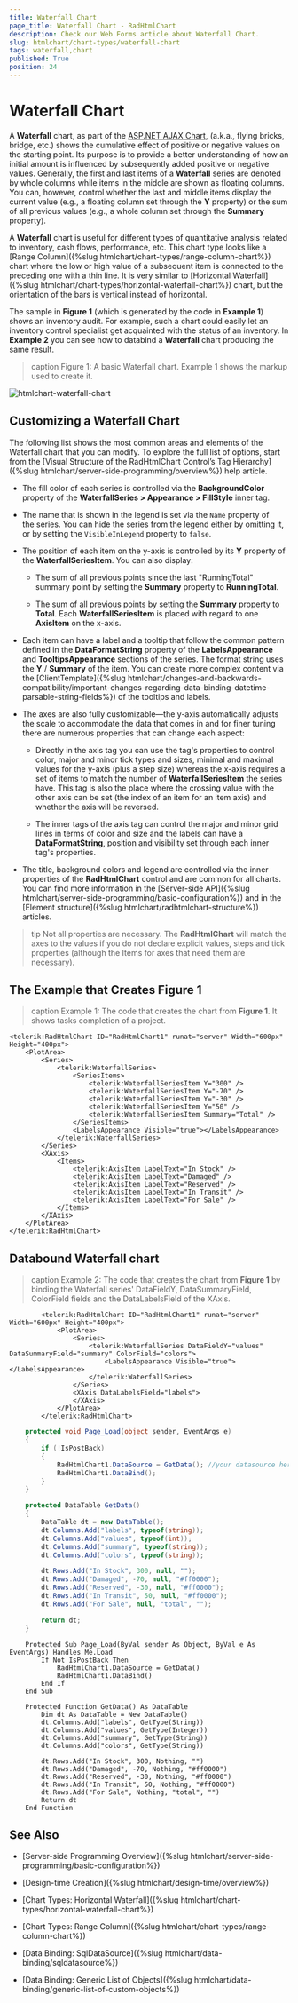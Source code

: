 ```yaml
---
title: Waterfall Chart
page_title: Waterfall Chart - RadHtmlChart
description: Check our Web Forms article about Waterfall Chart.
slug: htmlchart/chart-types/waterfall-chart
tags: waterfall,chart
published: True
position: 24
---
```


# Waterfall Chart

A **Waterfall** chart, as part of the [ASP.NET AJAX Chart](https://www.telerik.com/products/aspnet-ajax/html-chart.aspx),  (a.k.a., flying bricks, bridge, etc.) shows the cumulative effect of positive or negative values on the starting point. Its purpose is to provide a better understanding of how an initial amount is influenced by subsequently added positive or negative values. Generally, the first and last items of a **Waterfall** series are denoted by whole columns while items in the middle are shown as floating columns. You can, however, control whether the last and middle items display the current value (e.g., a floating column set through the **Y** property) or the sum of all previous values (e.g., a whole column set through the **Summary** property).

A **Waterfall** chart is useful for different types of quantitative analysis related to inventory, cash flows, performance, etc. This chart type looks like a [Range Column]({%slug htmlchart/chart-types/range-column-chart%}) chart where the low or high value of a subsequent item is connected to the preceding one with a thin line. It is very similar to [Horizontal Waterfall]({%slug htmlchart/chart-types/horizontal-waterfall-chart%}) chart, but the orientation of the bars is vertical instead of horizontal.

The sample in **Figure 1** (which is generated by the code in **Example 1**) shows an inventory audit. For example, such a chart could easily let an inventory control specialist get acquainted with the status of an inventory. In **Example 2** you can see how to databind a **Waterfall** chart producing the same result.

>caption Figure 1: A basic Waterfall chart. Example 1 shows the markup used to create it.

![htmlchart-waterfall-chart](images/htmlchart-waterfall-chart.png)

## Customizing a Waterfall Chart

The following list shows the most common areas and elements of the Waterfall chart that you can modify. To explore the full list of options, start from the [Visual Structure of the RadHtmlChart Control’s Tag Hierarchy]({%slug htmlchart/server-side-programming/overview%}) help article.

* The fill color of each series is controlled via the **BackgroundColor** property of the **WaterfallSeries > Appearance > FillStyle** inner tag.

* The name that is shown in the legend is set via the `Name` property of the series. You can hide the series from the legend either by omitting it, or by setting the `VisibleInLegend` property to `false`.

* The position of each item on the y-axis is controlled by its **Y** property of the **WaterfallSeriesItem**. You can also display:

	* The sum of all previous points since the last "RunningTotal" summary point by setting the **Summary** property to **RunningTotal**.

	* The sum of all previous points by setting the **Summary** property to **Total**. Each **WaterfallSeriesItem** is placed with regard to one **AxisItem** on the x-axis.

* Each item can have a label and a tooltip that follow the common pattern defined in the **DataFormatString** property of the **LabelsAppearance** and **TooltipsAppearance** sections of the series. The format string uses the **Y** / **Summary** of the item. You can create more complex content via the [ClientTemplate]({%slug htmlchart/changes-and-backwards-compatibility/important-changes-regarding-data-binding-datetime-parsable-string-fields%}) of the tooltips and labels.

* The axes are also fully customizable—the y-axis automatically adjusts the scale to accommodate the data that comes in and for finer tuning there are numerous properties that can change each aspect:

	* Directly in the axis tag you can use the tag's properties to control color, major and minor tick types and sizes, minimal and maximal values for the y-axis (plus a step size) whereas the x-axis requires a set of items to match the number of **WaterfallSeriesItem** the series have. This tag is also the place where the crossing value with the other axis can be set (the index of an item for an item axis) and whether the axis will be reversed.

	* The inner tags of the axis tag can control the major and minor grid lines in terms of color and size and the labels can have a **DataFormatString**, position and visibility set through each inner tag's properties.

* The title, background colors and legend are controlled via the inner properties of the **RadHtmlChart** control and are common for all charts. You can find more information in the [Server-side API]({%slug htmlchart/server-side-programming/basic-configuration%}) and in the [Element structure]({%slug htmlchart/radhtmlchart-structure%}) articles.

>tip Not all properties are necessary. The **RadHtmlChart** will match the axes to the values if you do not declare explicit values, steps and tick properties (although the Items for axes that need them are necessary).

## The Example that Creates Figure 1

>caption Example 1: The code that creates the chart from **Figure 1**. It shows tasks completion of a project.

````ASP.NET
<telerik:RadHtmlChart ID="RadHtmlChart1" runat="server" Width="600px" Height="400px">
	<PlotArea>
		<Series>
			<telerik:WaterfallSeries>
				<SeriesItems>
					<telerik:WaterfallSeriesItem Y="300" />
					<telerik:WaterfallSeriesItem Y="-70" />
					<telerik:WaterfallSeriesItem Y="-30" />
					<telerik:WaterfallSeriesItem Y="50" />
					<telerik:WaterfallSeriesItem Summary="Total" />
				</SeriesItems>
				<LabelsAppearance Visible="true"></LabelsAppearance>
			</telerik:WaterfallSeries>
		</Series>
		<XAxis>
			<Items>
				<telerik:AxisItem LabelText="In Stock" />
				<telerik:AxisItem LabelText="Damaged" />
				<telerik:AxisItem LabelText="Reserved" />
				<telerik:AxisItem LabelText="In Transit" />
				<telerik:AxisItem LabelText="For Sale" />
			</Items>
		</XAxis>
	</PlotArea>
</telerik:RadHtmlChart>
````

## Databound Waterfall chart

>caption Example 2: The code that creates the chart from **Figure 1** by binding the Waterfall series' DataFieldY, DataSummaryField, ColorField fields and the DataLabelsField of the XAxis.

````ASP.NET
        <telerik:RadHtmlChart ID="RadHtmlChart1" runat="server" Width="600px" Height="400px">
            <PlotArea>
                <Series>
                    <telerik:WaterfallSeries DataFieldY="values" DataSummaryField="summary" ColorField="colors">
                        <LabelsAppearance Visible="true"></LabelsAppearance>
                    </telerik:WaterfallSeries>
                </Series>
                <XAxis DataLabelsField="labels">
                </XAxis>
            </PlotArea>
        </telerik:RadHtmlChart>
````

````CS
    protected void Page_Load(object sender, EventArgs e)
    {
        if (!IsPostBack)
        {
            RadHtmlChart1.DataSource = GetData(); //your datasource here
            RadHtmlChart1.DataBind();
        }
    }

    protected DataTable GetData()
    {
        DataTable dt = new DataTable();
        dt.Columns.Add("labels", typeof(string));
        dt.Columns.Add("values", typeof(int));
        dt.Columns.Add("summary", typeof(string));
        dt.Columns.Add("colors", typeof(string));

        dt.Rows.Add("In Stock", 300, null, "");
        dt.Rows.Add("Damaged", -70, null, "#ff0000");
        dt.Rows.Add("Reserved", -30, null, "#ff0000");
        dt.Rows.Add("In Transit", 50, null, "#ff0000");
        dt.Rows.Add("For Sale", null, "total", "");

        return dt;
    }
````
````VB
    Protected Sub Page_Load(ByVal sender As Object, ByVal e As EventArgs) Handles Me.Load
        If Not IsPostBack Then
            RadHtmlChart1.DataSource = GetData()
            RadHtmlChart1.DataBind()
        End If
    End Sub

    Protected Function GetData() As DataTable
        Dim dt As DataTable = New DataTable()
        dt.Columns.Add("labels", GetType(String))
        dt.Columns.Add("values", GetType(Integer))
        dt.Columns.Add("summary", GetType(String))
        dt.Columns.Add("colors", GetType(String))

        dt.Rows.Add("In Stock", 300, Nothing, "")
        dt.Rows.Add("Damaged", -70, Nothing, "#ff0000")
        dt.Rows.Add("Reserved", -30, Nothing, "#ff0000")
        dt.Rows.Add("In Transit", 50, Nothing, "#ff0000")
        dt.Rows.Add("For Sale", Nothing, "total", "")
        Return dt
    End Function
````

## See Also

 * [Server-side Programming Overview]({%slug htmlchart/server-side-programming/basic-configuration%})

 * [Design-time Creation]({%slug htmlchart/design-time/overview%})

 * [Chart Types: Horizontal Waterfall]({%slug htmlchart/chart-types/horizontal-waterfall-chart%})

 * [Chart Types: Range Column]({%slug htmlchart/chart-types/range-column-chart%})

 * [Data Binding: SqlDataSource]({%slug htmlchart/data-binding/sqldatasource%})

 * [Data Binding: Generic List of Objects]({%slug htmlchart/data-binding/generic-list-of-custom-objects%})
 
 
